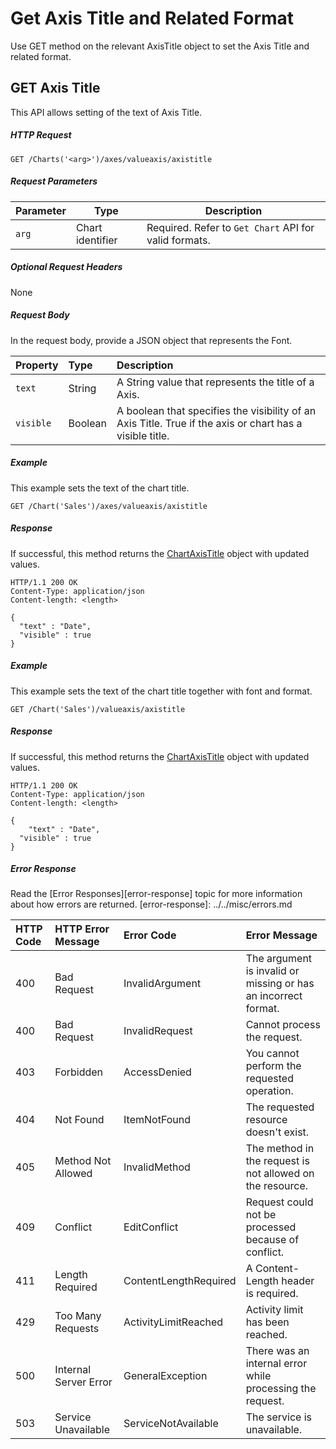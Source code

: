 # Get Axis Title and Related Format

Use GET method on the relevant AxisTitle object to set the Axis Title and related format.

## GET Axis Title

This API allows setting of the text of Axis Title. 

##### HTTP Request
```
GET /Charts('<arg>')/axes/valueaxis/axistitle

```

##### Request Parameters
Parameter       | Type   | Description
--------------- | ------ | ------------
 `arg`| Chart identifier | Required. Refer to `Get Chart` API for valid formats.
 

##### Optional Request Headers
None

##### Request Body

In the request body, provide a JSON object that represents the Font.

| Property         | Type    |Description| 
|:-----------------|:--------|:----------|
| `text` | String |A String value that represents the title of a Axis. | 
| `visible` | Boolean |A boolean that specifies the visibility of an Axis Title. True if the axis or chart has a visible title.  |

##### Example 


This example sets the text of the chart title.

<!-- { "blockType": "request", "name": "get-chart-axistitle" } -->
```http
GET /Chart('Sales')/axes/valueaxis/axistitle

```

##### Response

If successful, this method returns the [ChartAxisTitle](../../resources/chartAxisTitle.md) object with updated values.

<!-- { "blockType": "response", "@odata.type": "ChartAxisTitle" } -->
```http
HTTP/1.1 200 OK
Content-Type: application/json
Content-length: <length>

{
  "text" : "Date",
  "visible" : true
}
```

##### Example 


This example sets the text of the chart title together with font and format.

<!-- { "blockType": "request", "name": "set-chart-charttitle" } -->
```http
GET /Chart('Sales')/valueaxis/axistitle

```

##### Response

If successful, this method returns the [ChartAxisTitle](../../resources/chartAxisTitle.md) object with updated values.

<!-- { "blockType": "response", "@odata.type": "AxisTitle" } -->
```http
HTTP/1.1 200 OK
Content-Type: application/json
Content-length: <length>

{
    "text" : "Date",
  "visible" : true
} 
```

##### Error Response

Read the [Error Responses][error-response] topic for more information about how errors are returned.
[error-response]: ../../misc/errors.md

 HTTP Code | HTTP Error Message | Error Code           | Error Message
:----------|:-------------------|:---------------------|:---------------------------------------------------------
 400       | Bad Request        | InvalidArgument      |The argument is invalid or missing or has an incorrect format. 
 400       | Bad Request        | InvalidRequest       | Cannot process the request.
 403       | Forbidden          | AccessDenied         | You cannot perform the requested operation.
 404       | Not Found          | ItemNotFound         | The requested resource doesn't exist.
 405       | Method Not Allowed | InvalidMethod        | The method in the request is not allowed on the resource. 
 409       | Conflict           | EditConflict         | Request could not be processed because of conflict.
 411       | Length Required    | ContentLengthRequired| A Content-Length header is required.
 429       |Too Many Requests        |ActivityLimitReached|Activity limit has been reached.
 500       | Internal Server Error|GeneralException    | There was an internal error while processing the request.
 503       | Service Unavailable| ServiceNotAvailable  | The service is unavailable.
